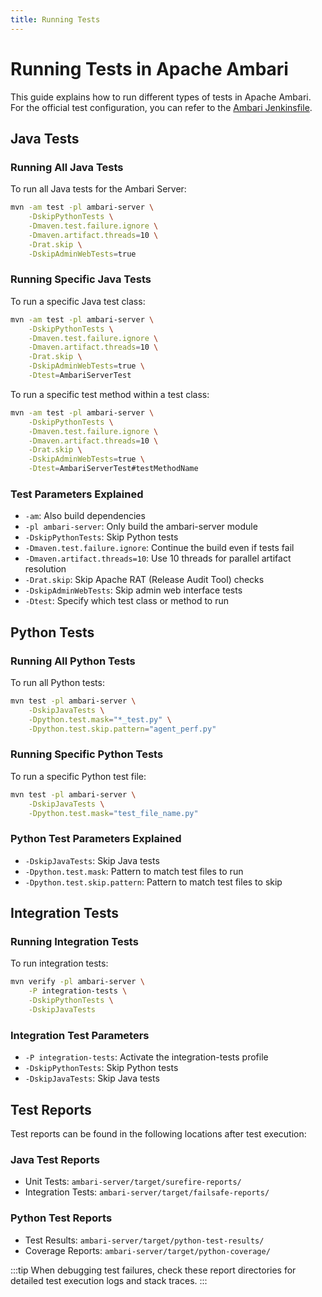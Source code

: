 ```yaml
---
title: Running Tests
---
```


# Running Tests in Apache Ambari

This guide explains how to run different types of tests in Apache Ambari. For the official test configuration, you can refer to the [Ambari Jenkinsfile](https://github.com/apache/ambari/blob/trunk/Jenkinsfile).

## Java Tests

### Running All Java Tests
To run all Java tests for the Ambari Server:
```bash
mvn -am test -pl ambari-server \
    -DskipPythonTests \
    -Dmaven.test.failure.ignore \
    -Dmaven.artifact.threads=10 \
    -Drat.skip \
    -DskipAdminWebTests=true
```

### Running Specific Java Tests
To run a specific Java test class:
```bash
mvn -am test -pl ambari-server \
    -DskipPythonTests \
    -Dmaven.test.failure.ignore \
    -Dmaven.artifact.threads=10 \
    -Drat.skip \
    -DskipAdminWebTests=true \
    -Dtest=AmbariServerTest
```

To run a specific test method within a test class:
```bash
mvn -am test -pl ambari-server \
    -DskipPythonTests \
    -Dmaven.test.failure.ignore \
    -Dmaven.artifact.threads=10 \
    -Drat.skip \
    -DskipAdminWebTests=true \
    -Dtest=AmbariServerTest#testMethodName
```

### Test Parameters Explained
- `-am`: Also build dependencies
- `-pl ambari-server`: Only build the ambari-server module
- `-DskipPythonTests`: Skip Python tests
- `-Dmaven.test.failure.ignore`: Continue the build even if tests fail
- `-Dmaven.artifact.threads=10`: Use 10 threads for parallel artifact resolution
- `-Drat.skip`: Skip Apache RAT (Release Audit Tool) checks
- `-DskipAdminWebTests`: Skip admin web interface tests
- `-Dtest`: Specify which test class or method to run

## Python Tests

### Running All Python Tests
To run all Python tests:
```bash
mvn test -pl ambari-server \
    -DskipJavaTests \
    -Dpython.test.mask="*_test.py" \
    -Dpython.test.skip.pattern="agent_perf.py"
```

### Running Specific Python Tests
To run a specific Python test file:
```bash
mvn test -pl ambari-server \
    -DskipJavaTests \
    -Dpython.test.mask="test_file_name.py"
```

### Python Test Parameters Explained
- `-DskipJavaTests`: Skip Java tests
- `-Dpython.test.mask`: Pattern to match test files to run
- `-Dpython.test.skip.pattern`: Pattern to match test files to skip

## Integration Tests

### Running Integration Tests
To run integration tests:
```bash
mvn verify -pl ambari-server \
    -P integration-tests \
    -DskipPythonTests \
    -DskipJavaTests
```

### Integration Test Parameters
- `-P integration-tests`: Activate the integration-tests profile
- `-DskipPythonTests`: Skip Python tests
- `-DskipJavaTests`: Skip Java tests

## Test Reports

Test reports can be found in the following locations after test execution:

### Java Test Reports
- Unit Tests: `ambari-server/target/surefire-reports/`
- Integration Tests: `ambari-server/target/failsafe-reports/`

### Python Test Reports
- Test Results: `ambari-server/target/python-test-results/`
- Coverage Reports: `ambari-server/target/python-coverage/`

:::tip
When debugging test failures, check these report directories for detailed test execution logs and stack traces.
:::
